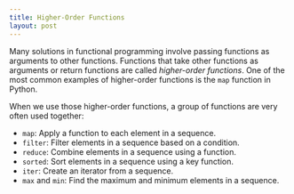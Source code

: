 ```yaml
---
title: Higher-Order Functions
layout: post
---
```


<span class="firstcharacter">M</span>any solutions in functional programming involve passing functions as arguments to other functions. Functions that take other functions as arguments or return functions are called _higher-order functions_. One of the most common examples of higher-order functions is the `map` function in Python.

When we use those higher-order functions, a group of functions are very often used together:

- `map`: Apply a function to each element in a sequence.
- `filter`: Filter elements in a sequence based on a condition.
- `reduce`: Combine elements in a sequence using a function.
- `sorted`: Sort elements in a sequence using a key function.
- `iter`: Create an iterator from a sequence.
- `max` and `min`: Find the maximum and minimum elements in a sequence.

